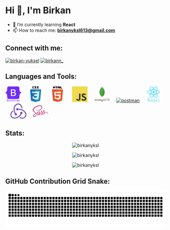 # Hi 👋, I'm Birkan

- 🌱 I’m currently learning **React**
- 📫 How to reach me: **birkanyksl613@gmail.com**

## Connect with me:

[<img src="https://raw.githubusercontent.com/rahuldkjain/github-profile-readme-generator/master/src/images/icons/Social/linked-in-alt.svg" alt="birkan-yuksel" height="30" width="40" />](https://linkedin.com/in/birkan-yuksel)
[<img src="https://raw.githubusercontent.com/rahuldkjain/github-profile-readme-generator/master/src/images/icons/Social/instagram.svg" alt="birkann_" height="30" width="40" />](https://instagram.com/birkann_)

## Languages and Tools:

[<img src="https://raw.githubusercontent.com/devicons/devicon/master/icons/bootstrap/bootstrap-plain-wordmark.svg" alt="bootstrap" width="50" height="50"/>](https://getbootstrap.com) &nbsp;&nbsp;&nbsp;
[<img src="https://raw.githubusercontent.com/devicons/devicon/master/icons/css3/css3-original-wordmark.svg" alt="css3" width="50" height="50"/>](https://www.w3schools.com/css/) &nbsp;&nbsp;&nbsp;
[<img src="https://raw.githubusercontent.com/devicons/devicon/master/icons/html5/html5-original-wordmark.svg" alt="html5" width="50" height="50"/>](https://www.w3.org/html/) &nbsp;&nbsp;&nbsp;
[<img src="https://raw.githubusercontent.com/devicons/devicon/master/icons/javascript/javascript-original.svg" alt="javascript" width="50" height="50"/>](https://developer.mozilla.org/en-US/docs/Web/JavaScript) &nbsp;&nbsp;&nbsp;
[<img src="https://raw.githubusercontent.com/devicons/devicon/master/icons/mongodb/mongodb-original-wordmark.svg" alt="mongodb" width="50" height="50"/>](https://www.mongodb.com/) &nbsp;&nbsp;&nbsp;
[<img src="https://www.vectorlogo.zone/logos/getpostman/getpostman-icon.svg" alt="postman" width="50" height="50"/>](https://postman.com/) &nbsp;&nbsp;&nbsp;
[<img src="https://raw.githubusercontent.com/devicons/devicon/master/icons/react/react-original-wordmark.svg" alt="react" width="50" height="50"/>](https://reactjs.org/) &nbsp;&nbsp;&nbsp;
[<img src="https://raw.githubusercontent.com/devicons/devicon/master/icons/redux/redux-original.svg" alt="redux" width="50" height="50"/>](https://redux.js.org/) &nbsp;&nbsp;&nbsp;
[<img src="https://raw.githubusercontent.com/devicons/devicon/master/icons/sass/sass-original.svg" alt="sass" width="50" height="50"/>](https://sass-lang.com/)

## Stats:

<p align="center"><img src="https://github-readme-stats.vercel.app/api/top-langs?username=birkanyksl&show_icons=true&locale=en&layout=compact" alt="birkanyksl"/></p>

<p align="center"><img src="https://github-readme-stats.vercel.app/api?username=birkanyksl&show_icons=true&locale=en" alt="birkanyksl"/></p>

<p align="center"><img src="https://github-readme-streak-stats.herokuapp.com/?user=birkanyksl&" alt="birkanyksl"/></p>

## GitHub Contribution Grid Snake:

<picture>
  <source media="(prefers-color-scheme: dark)" srcset="https://raw.githubusercontent.com/birkanyksl/birkanyksl/output/github-contribution-grid-snake-dark.svg">
  <source media="(prefers-color-scheme: light)" srcset="https://raw.githubusercontent.com/birkanyksl/birkanyksl/output/github-contribution-grid-snake.svg">
  <img alt="github contribution grid snake animation" src="https://raw.githubusercontent.com/birkanyksl/birkanyksl/output/github-contribution-grid-snake.svg">
</picture>
